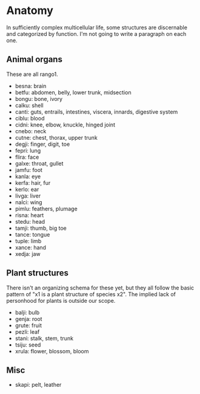 # Anatomy

In sufficiently complex multicellular life, some structures are discernable and
categorized by function. I'm not going to write a paragraph on each one.

## Animal organs

These are all rango1.

* besna: brain
* betfu: abdomen, belly, lower trunk, midsection
* bongu: bone, ivory
* calku: shell
* canti: guts, entrails, intestines, viscera, innards, digestive system
* ciblu: blood
* cidni: knee, elbow, knuckle, hinged joint
* cnebo: neck
* cutne: chest, thorax, upper trunk
* degji: finger, digit, toe
* fepri: lung
* flira: face
* galxe: throat, gullet
* jamfu: foot
* kanla: eye
* kerfa: hair, fur
* kerlo: ear
* livga: liver
* nalci: wing
* pimlu: feathers, plumage
* risna: heart
* stedu: head
* tamji: thumb, big toe
* tance: tongue
* tuple: limb
* xance: hand
* xedja: jaw

## Plant structures

There isn't an organizing schema for these yet, but they all follow the basic
pattern of "x1 is a plant structure of species x2". The implied lack of
personhood for plants is outside our scope.

* balji: bulb
* genja: root
* grute: fruit
* pezli: leaf
* stani: stalk, stem, trunk
* tsiju: seed
* xrula: flower, blossom, bloom

## Misc

* skapi: pelt, leather
